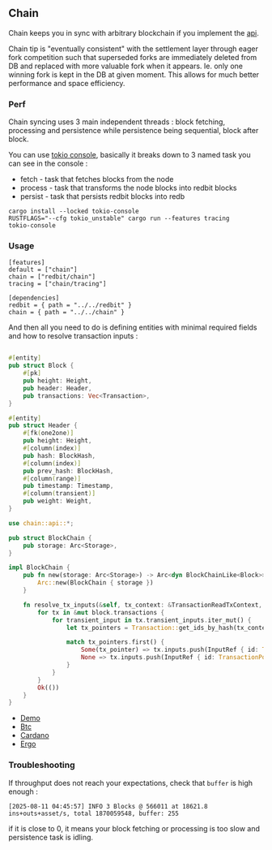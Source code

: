 ## Chain

Chain keeps you in sync with arbitrary blockchain if you implement the [api](src/api.rs).

Chain tip is "eventually consistent" with the settlement layer through eager fork competition such that 
superseded forks are immediately deleted from DB and replaced with more valuable fork when it appears.
Ie. only one winning fork is kept in the DB at given moment. This allows for much better performance and space efficiency.

### Perf 

Chain syncing uses 3 main independent threads : block fetching, processing and persistence while persistence being sequential, block after block.

You can use [tokio console](https://github.com/tokio-rs/console), basically it breaks down to 3 named task you can see in the console :
- fetch - task that fetches blocks from the node
- process - task that transforms the node blocks into redbit blocks
- persist - task that persists redbit blocks into redb

``` 
cargo install --locked tokio-console
RUSTFLAGS="--cfg tokio_unstable" cargo run --features tracing
tokio-console
```

### Usage

```
[features]
default = ["chain"]
chain = ["redbit/chain"]
tracing = ["chain/tracing"]

[dependencies]
redbit = { path = "../../redbit" }
chain = { path = "../../chain" }
```

And then all you need to do is defining entities with minimal required fields and how to resolve transaction inputs : 
```rust

#[entity]
pub struct Block {
    #[pk]
    pub height: Height,
    pub header: Header,
    pub transactions: Vec<Transaction>,
}

#[entity]
pub struct Header {
    #[fk(one2one)]
    pub height: Height,
    #[column(index)]
    pub hash: BlockHash,
    #[column(index)]
    pub prev_hash: BlockHash,
    #[column(range)]
    pub timestamp: Timestamp,
    #[column(transient)]
    pub weight: Weight,
}

use chain::api::*;

pub struct BlockChain {
    pub storage: Arc<Storage>,
}

impl BlockChain {
    pub fn new(storage: Arc<Storage>) -> Arc<dyn BlockChainLike<Block>> {
        Arc::new(BlockChain { storage })
    }

    fn resolve_tx_inputs(&self, tx_context: &TransactionReadTxContext, block: &mut Block) -> Result<(), ChainSyncError> {
        for tx in &mut block.transactions {
            for transient_input in tx.transient_inputs.iter_mut() {
                let tx_pointers = Transaction::get_ids_by_hash(tx_context, &transient_input.tx_hash)?;

                match tx_pointers.first() {
                    Some(tx_pointer) => tx.inputs.push(InputRef { id: TransactionPointer::from_parent(*tx_pointer, transient_input.index as u16) }),
                    None => tx.inputs.push(InputRef { id: TransactionPointer::from_parent(BlockPointer::from_parent(Height(0), 0), 0) }),
                }
            }
        }
        Ok(())
    }
}
```

- [Demo](../chains/btc)
- [Btc](../chains/btc)
- [Cardano](../chains/cardano)
- [Ergo](../chains/ergo)

### Troubleshooting 

If throughput does not reach your expectations, check that `buffer` is high enough : 
```
[2025-08-11 04:45:57] INFO 3 Blocks @ 566011 at 18621.8 ins+outs+asset/s, total 1870059548, buffer: 255
```

if it is close to 0, it means your block fetching or processing is too slow and persistence task is idling.